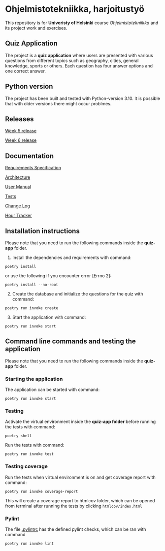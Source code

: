 # Ohjelmistotekniikka, harjoitustyö
This repository is for **Univeristy of Helsinki** course *Ohjelmistotekniikka* and its project work and exercises.

## Quiz Application
The project is a **quiz application** where users are presented with various questions from different topics such as geography, cities, general knowledge, sports or others. Each question has four answer options and one correct answer.

## Python version
The project has been built and tested with Python-version 3.10. It is possible that with older versions there might occur problmes.


## Releases
[Week 5 release](https://github.com/mikaelri/ot-harjoitustyo/releases/tag/week5)

[Week 6 release](https://github.com/mikaelri/ot-harjoitustyo/releases/tag/week6)

## Documentation

[Requirements Specification](https://github.com/mikaelri/ot-harjoitustyo/blob/main/quiz-app/documentation/requirements_specification.md)

[Architecture](https://github.com/mikaelri/ot-harjoitustyo/blob/main/quiz-app/documentation/architecture.md)

[User Manual](https://github.com/mikaelri/ot-harjoitustyo/blob/main/quiz-app/documentation/user_manual.md)

[Tests](https://github.com/mikaelri/ot-harjoitustyo/blob/main/quiz-app/documentation/tests.md)

[Change Log](https://github.com/mikaelri/ot-harjoitustyo/blob/main/quiz-app/documentation/change_log.md)

[Hour Tracker](https://github.com/mikaelri/ot-harjoitustyo/blob/main/quiz-app/documentation/hour_tracker.md)

## Installation instructions
Please note that you need to run the following commands inside the **quiz-app** folder.

1. Install the dependencies and requirements with command:
```
poetry install
```
or use the following if you encounter error [Errno 2]:
```
poetry install --no-root
```
2. Create the database and initialize the questions for the quiz with command:
```
poetry run invoke create
```

3. Start the application with command:
```
poetry run invoke start
```
## Command line commands and testing the application

Please note that you need to run the following commands inside the **quiz-app** folder.

### Starting the application
The application can be started with command:
```
poetry run invoke start
```



### Testing
Activate the virtual environment inside the **quiz-app folder** before running the tests with command:
```
poetry shell
```
Run the tests with command:
```
poetry run invoke test
```

### Testing coverage
Run the tests when virtual environment is on and get coverage report with command:
```
poetry run invoke coverage-report
```

This will create a coverage report to htmlcov folder, which can be opened from terminal after running the tests by clicking `htmlcov/index.html`


### Pylint
The file [.pylintrc](https://github.com/mikaelri/ot-harjoitustyo/blob/main/quiz-app/.pylintrc) has the defined pylint checks, which can be ran with command
```
poetry run invoke lint
```
